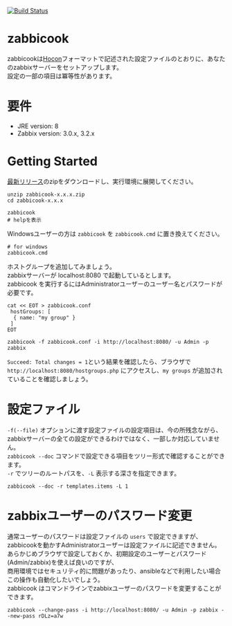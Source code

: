 [![Build Status](https://travis-ci.org/rerorero/zabbicook.svg?branch=master)](https://travis-ci.org/rerorero/zabbicook)

# zabbicook
zabbicookは[Hocon](https://github.com/typesafehub/config/blob/master/HOCON.md)フォーマットで記述された設定ファイルのとおりに、あなたのzabbixサーバーをセットアップします。  
設定の一部の項目は冪等性があります。

# 要件
- JRE version: 8
- Zabbix version: 3.0.x, 3.2.x

# Getting Started
[最新リリース](https://github.com/rerorero/zabbicook/releases/latest)のzipをダウンロードし、実行環境に展開してください。  
```
unzip zabbicook-x.x.x.zip
cd zabbicook-x.x.x

zabbicook
# helpを表示
```
Windowsユーザーの方は `zabbicook` を `zabbicook.cmd` に置き換えてください。
```
# for windows
zabbicook.cmd
```

ホストグループを追加してみましょう。  
zabbixサーバーが localhost:8080 で起動しているとします。  
zabbicook を実行するにはAdministratorユーザーのユーザー名とパスワードが必要です。
```
cat << EOT > zabbicook.conf
 hostGroups: [
  { name: "my group" }
 ]
EOT

zabbicook -f zabbicook.conf -i http://localhost:8080/ -u Admin -p zabbix
```
`Succeed: Total changes = 1`という結果を確認したら、ブラウザで `http://localhost:8080/hostgroups.php` にアクセスし、`my groups` が追加されていることを確認しましょう。

# 設定ファイル
`-f(--file)` オプションに渡す設定ファイルの設定項目は、今の所残念ながら、zabbixサーバーの全ての設定ができるわけではなく、一部しか対応していません。  
`zabbicook --doc` コマンドで設定できる項目をツリー形式で確認することができます。  
`-r` でツリーのルートパスを、`-L` 表示する深さを指定できます。
```
zabbicook --doc -r templates.items -L 1
```

# zabbixユーザーのパスワード変更
通常ユーザーのパスワードは設定ファイルの `users` で設定できますが、zabbicookを動かすAdministratorユーザーは設定ファイルに記述できません。  
あらかじめブラウザで設定しておくか、初期設定のユーザーとパスワード(Admin/zabbix)を使えば良いのですが、  
商用環境ではセキュリティ的に問題があったり、ansibleなどで利用したい場合この操作も自動化したいでしょう。  
zabbicook はコマンドラインでzabbixユーザーのパスワードを変更することができます。  
```
zabbicook --change-pass -i http://localhost:8080/ -u Admin -p zabbix --new-pass rDLz=a7w
```
